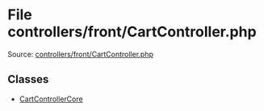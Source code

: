 File controllers/front/CartController.php
=========

Source: [controllers/front/CartController.php](https://github.com/PrestaShop/PrestaShop/blob/1.5.0.15/controllers/front/CartController.php)


Classes
-------

* [CartControllerCore](class.CartControllerCore.md)


